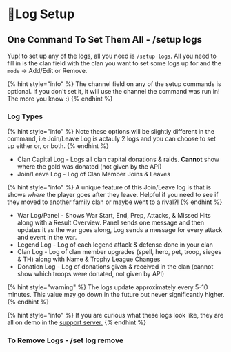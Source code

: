 # 📄Log Setup

## One Command To Set Them All - /setup logs

Yup! to set up any of the logs, all you need is `/setup logs`. All you need to fill in is the clan field with the clan you want to set some logs up for and the `mode` -> Add/Edit or Remove.&#x20;

{% hint style="info" %}
The channel field on any of the setup commands is optional. If you don't set it, it will use the channel the command was run in! The more you know :)&#x20;
{% endhint %}

### Log Types

{% hint style="info" %}
Note these options will be slightly different in the command, i.e Join/Leave Log is actauly 2 logs and you can choose to set up either or, or both.
{% endhint %}

* Clan Capital Log - Logs all clan capital donations & raids. **Cannot** show where the gold was donated (not given by the API)
* Join/Leave Log - Log of Clan Member Joins & Leaves

{% hint style="info" %}
A unique feature of this Join/Leave log is that is shows _where_ the player goes after they leave. Helpful if you need to see if they moved to another family clan or maybe went to a rival?!
{% endhint %}

* War Log/Panel - Shows War Start, End, Prep, Attacks, & Missed Hits along with a Result Overview. Panel sends one message and then updates it as the war goes along, Log sends a message for every attack and event in the war.&#x20;
* Legend Log - Log of each legend attack & defense done in your clan
* Clan Log - Log of clan member upgrades (spell, hero, pet, troop, sieges & TH) along with Name & Trophy League Changes
* Donation Log - Log of donations given & received in the clan (cannot show which troops were donated, not given by API)

{% hint style="warning" %}
The logs update approximately every 5-10 minutes. This value may go down in the future but never significantly higher.
{% endhint %}

{% hint style="info" %}
If you are curious what these logs look like, they are all on demo in the [support server.](https://discord.gg/clashking)
{% endhint %}

### To Remove Logs - /set log remove
